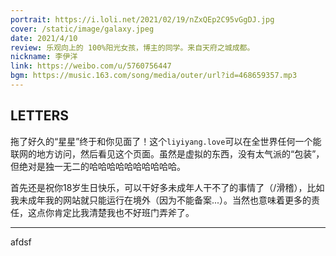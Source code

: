 ```yaml
---
portrait: https://i.loli.net/2021/02/19/nZxQEp2C95vGgDJ.jpg
cover: /static/image/galaxy.jpeg
date: 2021/4/10
review: 乐观向上的 100%阳光女孩，博主的同学。来自天府之城成都。
nickname: 李伊洋
link: https://weibo.com/u/5760756447
bgm: https://music.163.com/song/media/outer/url?id=468659357.mp3
---
```


## LETTERS

拖了好久的“星星”终于和你见面了！这个`liyiyang.love`可以在全世界任何一个能联网的地方访问，然后看见这个页面。虽然是虚拟的东西，没有太气派的“包装”，但绝对是独一无二的哈哈哈哈哈哈哈哈哈哈。

首先还是祝你18岁生日快乐，可以干好多未成年人干不了的事情了（/滑稽），比如我未成年我的网站就只能运行在境外（因为不能备案...）。当然也意味着更多的责任，这点你肯定比我清楚我也不好班门弄斧了。

<hr />

afdsf
